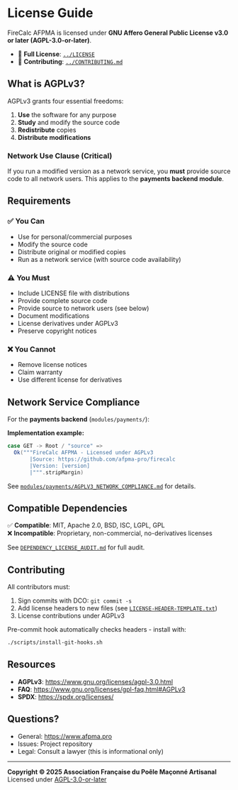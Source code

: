<!--
SPDX-License-Identifier: AGPL-3.0-or-later
Copyright (C) 2025 Association Française du Poêle Maçonné Artisanal
-->

# License Guide

FireCalc AFPMA is licensed under **GNU Affero General Public License v3.0 or later (AGPL-3.0-or-later)**.

- 📄 **Full License**: [`../LICENSE`](../LICENSE)
- 🤝 **Contributing**: [`../CONTRIBUTING.md`](../CONTRIBUTING.md)

## What is AGPLv3?

AGPLv3 grants four essential freedoms:

1. **Use** the software for any purpose
2. **Study** and modify the source code  
3. **Redistribute** copies
4. **Distribute modifications**

### Network Use Clause (Critical)

If you run a modified version as a network service, you **must** provide source code to all network users. This applies to the **payments backend module**.

## Requirements

### ✅ You Can
- Use for personal/commercial purposes
- Modify the source code
- Distribute original or modified copies
- Run as a network service (with source code availability)

### ⚠️ You Must
- Include LICENSE file with distributions
- Provide complete source code
- Provide source to network users (see below)
- Document modifications
- License derivatives under AGPLv3
- Preserve copyright notices

### ❌ You Cannot
- Remove license notices
- Claim warranty
- Use different license for derivatives

## Network Service Compliance

For the **payments backend** (`modules/payments/`):

**Implementation example:**
```scala
case GET -> Root / "source" =>
  Ok("""FireCalc AFPMA - Licensed under AGPLv3
       |Source: https://github.com/afpma-pro/firecalc
       |Version: [version]
       |""".stripMargin)
```

See [`modules/payments/AGPLV3_NETWORK_COMPLIANCE.md`](../modules/payments/AGPLV3_NETWORK_COMPLIANCE.md) for details.

## Compatible Dependencies

✅ **Compatible**: MIT, Apache 2.0, BSD, ISC, LGPL, GPL  
❌ **Incompatible**: Proprietary, non-commercial, no-derivatives licenses

See [`DEPENDENCY_LICENSE_AUDIT.md`](DEPENDENCY_LICENSE_AUDIT.md) for full audit.

## Contributing

All contributors must:
1. Sign commits with DCO: `git commit -s`
2. Add license headers to new files (see [`LICENSE-HEADER-TEMPLATE.txt`](../LICENSE-HEADER-TEMPLATE.txt))
3. License contributions under AGPLv3

Pre-commit hook automatically checks headers - install with:
```bash
./scripts/install-git-hooks.sh
```

## Resources

- **AGPLv3**: https://www.gnu.org/licenses/agpl-3.0.html
- **FAQ**: https://www.gnu.org/licenses/gpl-faq.html#AGPLv3
- **SPDX**: https://spdx.org/licenses/

## Questions?

- General: https://www.afpma.pro
- Issues: Project repository
- Legal: Consult a lawyer (this is informational only)

---

**Copyright © 2025 Association Française du Poêle Maçonné Artisanal**  
Licensed under [AGPL-3.0-or-later](../LICENSE)